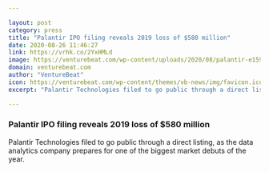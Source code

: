 ```yaml
---

layout: post
category: press
title: "Palantir IPO filing reveals 2019 loss of $580 million"
date: 2020-08-26 11:46:27
link: https://vrhk.co/2YxHMLd
image: https://venturebeat.com/wp-content/uploads/2020/08/palantir-e1598440294831.jpg?w=1200&strip=all
domain: venturebeat.com
author: "VentureBeat"
icon: https://venturebeat.com/wp-content/themes/vb-news/img/favicon.ico
excerpt: "Palantir Technologies filed to go public through a direct listing, as the data analytics company prepares for one of the biggest market debuts of the year."

---
```


### Palantir IPO filing reveals 2019 loss of $580 million

Palantir Technologies filed to go public through a direct listing, as the data analytics company prepares for one of the biggest market debuts of the year.